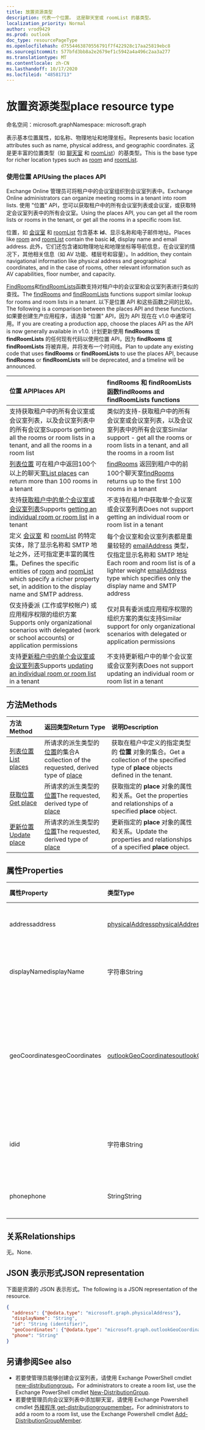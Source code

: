 ```yaml
---
title: 放置资源类型
description: 代表一个位置。 这是聊天室或 roomList 的基类型。
localization_priority: Normal
author: vrod9429
ms.prod: outlook
doc_type: resourcePageType
ms.openlocfilehash: d7554463870556791f7f422928c17aa25819ebc8
ms.sourcegitcommit: 577bfd3bb8a2e2679ef1c5942a4a496c2aa3a277
ms.translationtype: MT
ms.contentlocale: zh-CN
ms.lasthandoff: 10/17/2020
ms.locfileid: "48581713"
---
```

# <a name="place-resource-type"></a><span data-ttu-id="7d3a4-104">放置资源类型</span><span class="sxs-lookup"><span data-stu-id="7d3a4-104">place resource type</span></span>

<span data-ttu-id="7d3a4-105">命名空间：microsoft.graph</span><span class="sxs-lookup"><span data-stu-id="7d3a4-105">Namespace: microsoft.graph</span></span>

<span data-ttu-id="7d3a4-106">表示基本位置属性，如名称、物理地址和地理坐标。</span><span class="sxs-lookup"><span data-stu-id="7d3a4-106">Represents basic location attributes such as name, physical address, and geographic coordinates.</span></span> <span data-ttu-id="7d3a4-107">这是更丰富的位置类型（如 [聊天室](room.md) 和 [roomList](roomlist.md)）的基类型。</span><span class="sxs-lookup"><span data-stu-id="7d3a4-107">This is the base type for richer location types such as [room](room.md) and [roomList](roomlist.md).</span></span>

### <a name="using-the-places-api"></a><span data-ttu-id="7d3a4-108">使用位置 API</span><span class="sxs-lookup"><span data-stu-id="7d3a4-108">Using the places API</span></span>
<span data-ttu-id="7d3a4-109">Exchange Online 管理员可将租户中的会议室组织到会议室列表中。</span><span class="sxs-lookup"><span data-stu-id="7d3a4-109">Exchange Online administrators can organize meeting rooms in a tenant into room lists.</span></span> <span data-ttu-id="7d3a4-110">使用 "位置" API，您可以获取租户中的所有会议室列表或会议室，或获取特定会议室列表中的所有会议室。</span><span class="sxs-lookup"><span data-stu-id="7d3a4-110">Using the places API, you can get all the room lists or rooms in the tenant, or get all the rooms in a specific room list.</span></span>

<span data-ttu-id="7d3a4-111">位置，如 [会议室](room.md) 和 [roomList](roomlist.md) 包含基本 **id**、显示名称和电子邮件地址。</span><span class="sxs-lookup"><span data-stu-id="7d3a4-111">Places like [room](room.md) and [roomList](roomlist.md) contain the basic **id**, display name and email address.</span></span> <span data-ttu-id="7d3a4-112">此外，它们还包含诸如物理地址和地理坐标等导航信息，在会议室的情况下，其他相关信息（如 AV 功能、楼层号和容量）。</span><span class="sxs-lookup"><span data-stu-id="7d3a4-112">In addition, they contain navigational information like physical address and geographical coordinates, and in the case of rooms, other relevant information such as AV capabilities, floor number, and capacity.</span></span>

<span data-ttu-id="7d3a4-113">[FindRooms](/graph/api/user-findrooms)和[findRoomLists](/graph/api/user-findroomlists)函数支持对租户中的会议室和会议室列表进行类似的查找。</span><span class="sxs-lookup"><span data-stu-id="7d3a4-113">The [findRooms](/graph/api/user-findrooms) and [findRoomLists](/graph/api/user-findroomlists) functions support similar lookup for rooms and room lists in a tenant.</span></span> <span data-ttu-id="7d3a4-114">以下是位置 API 和这些函数之间的比较。</span><span class="sxs-lookup"><span data-stu-id="7d3a4-114">The following is a comparison between the places API and these functions.</span></span>  <span data-ttu-id="7d3a4-115">如果要创建生产应用程序，请选择 "位置" API，因为 API 现在在 v1.0 中通常可用。</span><span class="sxs-lookup"><span data-stu-id="7d3a4-115">If you are creating a production app, choose the places API as the API is now generally available in v1.0.</span></span> <span data-ttu-id="7d3a4-116">计划更新使用 **findRooms** 或 **findRoomLists** 的任何现有代码以使用位置 API，因为 **findRooms** 或 **findRoomLists** 将被弃用，并将发布一个时间线。</span><span class="sxs-lookup"><span data-stu-id="7d3a4-116">Plan to update any existing code that uses **findRooms** or **findRoomLists** to use the places API, because **findRooms** or **findRoomLists** will be deprecated, and a timeline will be announced.</span></span>

|<span data-ttu-id="7d3a4-117">位置 API</span><span class="sxs-lookup"><span data-stu-id="7d3a4-117">Places API</span></span> |<span data-ttu-id="7d3a4-118">findRooms 和 findRoomLists 函数</span><span class="sxs-lookup"><span data-stu-id="7d3a4-118">findRooms and findRoomLists functions</span></span>|
|:------------------------------------|:-----------------------------|
|<span data-ttu-id="7d3a4-119">支持获取租户中的所有会议室或会议室列表，以及会议室列表中的所有会议室</span><span class="sxs-lookup"><span data-stu-id="7d3a4-119">Supports getting all the rooms or room lists in a tenant, and all the rooms in a room list</span></span> | <span data-ttu-id="7d3a4-120">类似的支持-获取租户中的所有会议室或会议室列表，以及会议室列表中的所有会议室</span><span class="sxs-lookup"><span data-stu-id="7d3a4-120">Similar support - get all the rooms or room lists in a tenant, and all the rooms in a room list</span></span>|
|<span data-ttu-id="7d3a4-121">[列表位置](../api/place-list.md) 可在租户中返回100个以上的聊天室</span><span class="sxs-lookup"><span data-stu-id="7d3a4-121">[List places](../api/place-list.md) can return more than 100 rooms in a tenant</span></span> | <span data-ttu-id="7d3a4-122">[findRooms](/graph/api/user-findrooms) 返回到租户中的前100个聊天室</span><span class="sxs-lookup"><span data-stu-id="7d3a4-122">[findRooms](/graph/api/user-findrooms) returns up to the first 100 rooms in a tenant</span></span> |
|<span data-ttu-id="7d3a4-123">支持[获取租户中的单个会议室或会议室列表](../api/place-get.md)</span><span class="sxs-lookup"><span data-stu-id="7d3a4-123">Supports [getting an individual room or room list](../api/place-get.md) in a tenant</span></span> | <span data-ttu-id="7d3a4-124">不支持在租户中获取单个会议室或会议室列表</span><span class="sxs-lookup"><span data-stu-id="7d3a4-124">Does not support getting an individual room or room list in a tenant</span></span>
|<span data-ttu-id="7d3a4-125">定义 [会议室](room.md) 和 [roomList](roomlist.md) 的特定实体，除了显示名称和 SMTP 地址之外，还可指定更丰富的属性集。</span><span class="sxs-lookup"><span data-stu-id="7d3a4-125">Defines the specific entities of [room](room.md) and [roomList](roomlist.md) which specify a richer property set, in addition to the display name and SMTP address.</span></span> | <span data-ttu-id="7d3a4-126">每个会议室和会议室列表都是重量较轻的 [emailAddress](emailaddress.md) 类型，仅指定显示名称和 SMTP 地址</span><span class="sxs-lookup"><span data-stu-id="7d3a4-126">Each room and room list is of a lighter weight [emailAddress](emailaddress.md) type which specifies only the display name and SMTP address</span></span>|
|<span data-ttu-id="7d3a4-127">仅支持委派 (工作或学校帐户) 或应用程序权限的组织方案</span><span class="sxs-lookup"><span data-stu-id="7d3a4-127">Supports only organizational scenarios with delegated (work or school accounts) or application permissions</span></span> | <span data-ttu-id="7d3a4-128">仅对具有委派或应用程序权限的组织方案的类似支持</span><span class="sxs-lookup"><span data-stu-id="7d3a4-128">Similar support for only organizational scenarios with delegated or application permissions</span></span>|
|<span data-ttu-id="7d3a4-129">支持[更新租户中的单个会议室或会议室列表](../api/place-update.md)</span><span class="sxs-lookup"><span data-stu-id="7d3a4-129">Supports [updating an individual room or room list](../api/place-update.md) in a tenant</span></span> | <span data-ttu-id="7d3a4-130">不支持更新租户中的单个会议室或会议室列表</span><span class="sxs-lookup"><span data-stu-id="7d3a4-130">Does not support updating an individual room or room list in a tenant</span></span>

## <a name="methods"></a><span data-ttu-id="7d3a4-131">方法</span><span class="sxs-lookup"><span data-stu-id="7d3a4-131">Methods</span></span>

| <span data-ttu-id="7d3a4-132">方法</span><span class="sxs-lookup"><span data-stu-id="7d3a4-132">Method</span></span>                              | <span data-ttu-id="7d3a4-133">返回类型</span><span class="sxs-lookup"><span data-stu-id="7d3a4-133">Return Type</span></span>                  | <span data-ttu-id="7d3a4-134">说明</span><span class="sxs-lookup"><span data-stu-id="7d3a4-134">Description</span></span> |
|:------------------------------------|:-----------------------------|:--------|
| [<span data-ttu-id="7d3a4-135">列表位置</span><span class="sxs-lookup"><span data-stu-id="7d3a4-135">List places</span></span>](../api/place-list.md) | <span data-ttu-id="7d3a4-136">所请求的派生类型的[位置](place.md)的集合</span><span class="sxs-lookup"><span data-stu-id="7d3a4-136">A collection of the requested, derived type of [place](place.md)</span></span> | <span data-ttu-id="7d3a4-137">获取在租户中定义的指定类型的 **位置** 对象的集合。</span><span class="sxs-lookup"><span data-stu-id="7d3a4-137">Get a collection of the specified type of **place** objects defined in the tenant.</span></span> |
| [<span data-ttu-id="7d3a4-138">获取位置</span><span class="sxs-lookup"><span data-stu-id="7d3a4-138">Get place</span></span>](../api/place-get.md)    | <span data-ttu-id="7d3a4-139">所请求的派生类型的 [位置](place.md)</span><span class="sxs-lookup"><span data-stu-id="7d3a4-139">The requested, derived type of [place](place.md)</span></span>            | <span data-ttu-id="7d3a4-140">获取指定的 **place** 对象的属性和关系。</span><span class="sxs-lookup"><span data-stu-id="7d3a4-140">Get the properties and relationships of a specified **place** object.</span></span> |
| [<span data-ttu-id="7d3a4-141">更新位置</span><span class="sxs-lookup"><span data-stu-id="7d3a4-141">Update place</span></span>](../api/place-update.md)    | <span data-ttu-id="7d3a4-142">所请求的派生类型的 [位置](place.md)</span><span class="sxs-lookup"><span data-stu-id="7d3a4-142">The requested, derived type of [place](place.md)</span></span>            | <span data-ttu-id="7d3a4-143">更新指定的 **place** 对象的属性和关系。</span><span class="sxs-lookup"><span data-stu-id="7d3a4-143">Update the properties and relationships of a specified **place** object.</span></span> |

## <a name="properties"></a><span data-ttu-id="7d3a4-144">属性</span><span class="sxs-lookup"><span data-stu-id="7d3a4-144">Properties</span></span>

| <span data-ttu-id="7d3a4-145">属性</span><span class="sxs-lookup"><span data-stu-id="7d3a4-145">Property</span></span>       | <span data-ttu-id="7d3a4-146">类型</span><span class="sxs-lookup"><span data-stu-id="7d3a4-146">Type</span></span>                                              | <span data-ttu-id="7d3a4-147">说明</span><span class="sxs-lookup"><span data-stu-id="7d3a4-147">Description</span></span> |
|:---------------|:--------------------------------------------------|:--------|
| <span data-ttu-id="7d3a4-148">address</span><span class="sxs-lookup"><span data-stu-id="7d3a4-148">address</span></span>        | [<span data-ttu-id="7d3a4-149">physicalAddress</span><span class="sxs-lookup"><span data-stu-id="7d3a4-149">physicalAddress</span></span>](physicaladdress.md)             | <span data-ttu-id="7d3a4-150">地点的街道地址。</span><span class="sxs-lookup"><span data-stu-id="7d3a4-150">The street address of the place.</span></span> |
| <span data-ttu-id="7d3a4-151">displayName</span><span class="sxs-lookup"><span data-stu-id="7d3a4-151">displayName</span></span>    | <span data-ttu-id="7d3a4-152">字符串</span><span class="sxs-lookup"><span data-stu-id="7d3a4-152">String</span></span>                                            | <span data-ttu-id="7d3a4-153">与位置关联的名称。</span><span class="sxs-lookup"><span data-stu-id="7d3a4-153">The name associated with the place.</span></span> |
| <span data-ttu-id="7d3a4-154">geoCoordinates</span><span class="sxs-lookup"><span data-stu-id="7d3a4-154">geoCoordinates</span></span> | [<span data-ttu-id="7d3a4-155">outlookGeoCoordinates</span><span class="sxs-lookup"><span data-stu-id="7d3a4-155">outlookGeoCoordinates</span></span>](outlookgeocoordinates.md) | <span data-ttu-id="7d3a4-156">指定纬度、经度和 (中的位置（可选）) 海拔坐标。</span><span class="sxs-lookup"><span data-stu-id="7d3a4-156">Specifies the place location in latitude, longitude and (optionally) altitude coordinates.</span></span> |
| <span data-ttu-id="7d3a4-157">id</span><span class="sxs-lookup"><span data-stu-id="7d3a4-157">id</span></span>             | <span data-ttu-id="7d3a4-158">字符串</span><span class="sxs-lookup"><span data-stu-id="7d3a4-158">String</span></span>                                            | <span data-ttu-id="7d3a4-159">位置的唯一标识符。</span><span class="sxs-lookup"><span data-stu-id="7d3a4-159">Unique identifier for the place.</span></span> <span data-ttu-id="7d3a4-160">只读。</span><span class="sxs-lookup"><span data-stu-id="7d3a4-160">Read-only.</span></span> |
| <span data-ttu-id="7d3a4-161">phone</span><span class="sxs-lookup"><span data-stu-id="7d3a4-161">phone</span></span>          | <span data-ttu-id="7d3a4-162">String</span><span class="sxs-lookup"><span data-stu-id="7d3a4-162">String</span></span>                                            | <span data-ttu-id="7d3a4-163">地点的电话号码。</span><span class="sxs-lookup"><span data-stu-id="7d3a4-163">The phone number of the place.</span></span> |

## <a name="relationships"></a><span data-ttu-id="7d3a4-164">关系</span><span class="sxs-lookup"><span data-stu-id="7d3a4-164">Relationships</span></span>

<span data-ttu-id="7d3a4-165">无。</span><span class="sxs-lookup"><span data-stu-id="7d3a4-165">None.</span></span>

## <a name="json-representation"></a><span data-ttu-id="7d3a4-166">JSON 表示形式</span><span class="sxs-lookup"><span data-stu-id="7d3a4-166">JSON representation</span></span>

<span data-ttu-id="7d3a4-167">下面是资源的 JSON 表示形式。</span><span class="sxs-lookup"><span data-stu-id="7d3a4-167">The following is a JSON representation of the resource.</span></span>

<!-- {
  "blockType": "resource",
  "optionalProperties": [

  ],
  "@odata.type": "microsoft.graph.place",
  "baseType": ""
}-->

```json
{
  "address": {"@odata.type": "microsoft.graph.physicalAddress"},
  "displayName": "String",
  "id": "String (identifier)",
  "geoCoordinates": {"@odata.type": "microsoft.graph.outlookGeoCoordinates"},
  "phone": "String"
}
```

## <a name="see-also"></a><span data-ttu-id="7d3a4-168">另请参阅</span><span class="sxs-lookup"><span data-stu-id="7d3a4-168">See also</span></span>
- <span data-ttu-id="7d3a4-169">若要使管理员能够创建会议室列表，请使用 Exchange PowerShell cmdlet [new-distributiongroup](/powershell/module/exchange/users-and-groups/new-distributiongroup?view=exchange-ps)。</span><span class="sxs-lookup"><span data-stu-id="7d3a4-169">For administrators to create a room list, use the Exchange PowerShell cmdlet [New-DistributionGroup](/powershell/module/exchange/users-and-groups/new-distributiongroup?view=exchange-ps).</span></span>
- <span data-ttu-id="7d3a4-170">若要使管理员向会议室列表中添加聊天室，请使用 Exchange Powershell cmdlet [外接程序 get-distributiongroupmember](/powershell/module/exchange/users-and-groups/add-distributiongroupmember?view=exchange-ps)。</span><span class="sxs-lookup"><span data-stu-id="7d3a4-170">For administrators to add a room to a room list, use the Exchange Powershell cmdlet [Add-DistributionGroupMember](/powershell/module/exchange/users-and-groups/add-distributiongroupmember?view=exchange-ps).</span></span>

<!-- uuid: 16cd6b66-4b1a-43a1-adaf-3a886856ed98
2019-02-04 14:57:30 UTC -->
<!-- {
  "type": "#page.annotation",
  "description": "place resource",
  "keywords": "",
  "section": "documentation",
  "tocPath": ""
}-->

